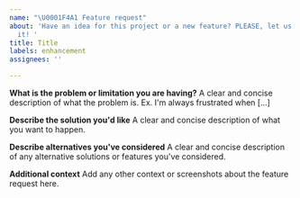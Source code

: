 ```yaml
---
name: "\U0001F4A1 Feature request"
about: 'Have an idea for this project or a new feature? PLEASE, let us know about
  it! '
title: Title
labels: enhancement
assignees: ''

---
```


**What is the problem or limitation you are having?**
A clear and concise description of what the problem is. Ex. I'm always frustrated when [...]

**Describe the solution you'd like**
A clear and concise description of what you want to happen.

**Describe alternatives you've considered**
A clear and concise description of any alternative solutions or features you've considered.

**Additional context**
Add any other context or screenshots about the feature request here.

